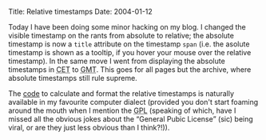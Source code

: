 Title: Relative timestamps
Date: 2004-01-12

<p>Today I have been doing some minor hacking on my blog.
I changed the visible timestamp on the rants from absolute to
relative; the absolute timestamp is now a <code>title</code> attribute
on the timestamp <code>span</code> (i.e. the asolute timestamp is shown
as a tooltip, if you hover your mouse over the relative timestamp). In
the same move I went from displaying the absolute timestamps in <abbr
title='Central European Time'>CET</abbr> to <abbr
title='Greenwich Mean Time'>GMT</abbr>. This goes for all pages but the
archive, where absolute timestamps still rule supreme.</p>

<p>The <a
href='http://ibofobi.dk/svn/Sheared/src/sheared/python/time_since.py'
title='sheared.python.time_since Python module'>code</a> to calculate
and format the relative timestamps is naturally
available in <span title='Python'>my favourite computer dialect</span>
(provided you don't start foaming around the mouth when I mention the
<abbr title='General Public License'>GPL</abbr> (speaking of which, have
I missed all the obvious jokes about the <q>General Pubic License</q>
(sic) being viral, or are they just less obvious than I think?!)).</p>
